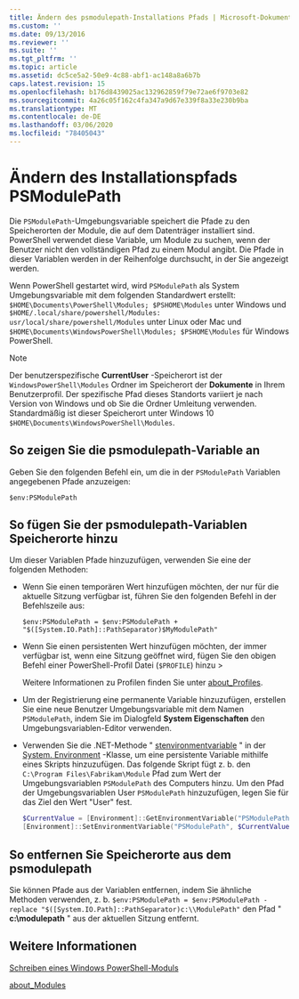 ```yaml
---
title: Ändern des psmodulepath-Installations Pfads | Microsoft-Dokumentation
ms.custom: ''
ms.date: 09/13/2016
ms.reviewer: ''
ms.suite: ''
ms.tgt_pltfrm: ''
ms.topic: article
ms.assetid: dc5ce5a2-50e9-4c88-abf1-ac148a8a6b7b
caps.latest.revision: 15
ms.openlocfilehash: b176d8439025ac132962859f79e72ae6f9703e82
ms.sourcegitcommit: 4a26c05f162c4fa347a9d67e339f8a33e230b9ba
ms.translationtype: MT
ms.contentlocale: de-DE
ms.lasthandoff: 03/06/2020
ms.locfileid: "78405043"
---
```

# <a name="modifying-the-psmodulepath-installation-path"></a>Ändern des Installationspfads PSModulePath

Die `PSModulePath`-Umgebungsvariable speichert die Pfade zu den Speicherorten der Module, die auf dem Datenträger installiert sind. PowerShell verwendet diese Variable, um Module zu suchen, wenn der Benutzer nicht den vollständigen Pfad zu einem Modul angibt. Die Pfade in dieser Variablen werden in der Reihenfolge durchsucht, in der Sie angezeigt werden.

Wenn PowerShell gestartet wird, wird `PSModulePath` als System Umgebungsvariable mit dem folgenden Standardwert erstellt: `$HOME\Documents\PowerShell\Modules; $PSHOME\Modules` unter Windows und `$HOME/.local/share/powershell/Modules: usr/local/share/powershell/Modules` unter Linux oder Mac und `$HOME\Documents\WindowsPowerShell\Modules; $PSHOME\Modules` für Windows PowerShell.

> [!NOTE]
> Der benutzerspezifische **CurrentUser** -Speicherort ist der `WindowsPowerShell\Modules` Ordner im Speicherort der **Dokumente** in Ihrem Benutzerprofil. Der spezifische Pfad dieses Standorts variiert je nach Version von Windows und ob Sie die Ordner Umleitung verwenden. Standardmäßig ist dieser Speicherort unter Windows 10 `$HOME\Documents\WindowsPowerShell\Modules`.

## <a name="to-view-the-psmodulepath-variable"></a>So zeigen Sie die psmodulepath-Variable an

Geben Sie den folgenden Befehl ein, um die in der `PSModulePath` Variablen angegebenen Pfade anzuzeigen:

`$env:PSModulePath`

## <a name="to-add-locations-to-the-psmodulepath-variable"></a>So fügen Sie der psmodulepath-Variablen Speicherorte hinzu

Um dieser Variablen Pfade hinzuzufügen, verwenden Sie eine der folgenden Methoden:

- Wenn Sie einen temporären Wert hinzufügen möchten, der nur für die aktuelle Sitzung verfügbar ist, führen Sie den folgenden Befehl in der Befehlszeile aus:

  `$env:PSModulePath = $env:PSModulePath + "$([System.IO.Path]::PathSeparator)$MyModulePath"`

- Wenn Sie einen persistenten Wert hinzufügen möchten, der immer verfügbar ist, wenn eine Sitzung geöffnet wird, fügen Sie den obigen Befehl einer PowerShell-Profil Datei (`$PROFILE`) hinzu >

  Weitere Informationen zu Profilen finden Sie unter [about_Profiles](/powershell/module/microsoft.powershell.core/about/about_profiles).

- Um der Registrierung eine permanente Variable hinzuzufügen, erstellen Sie eine neue Benutzer Umgebungsvariable mit dem Namen `PSModulePath`, indem Sie im Dialogfeld **System Eigenschaften** den Umgebungsvariablen-Editor verwenden.

- Verwenden Sie die .NET-Methode " [stenvironmentvariable](https://docs.microsoft.com/dotnet/api/system.environment.setenvironmentvariable) " in der [System. Environment](https://docs.microsoft.com/dotnet/api/system.environment) -Klasse, um eine persistente Variable mithilfe eines Skripts hinzuzufügen. Das folgende Skript fügt z. b. den `C:\Program Files\Fabrikam\Module` Pfad zum Wert der Umgebungsvariablen `PSModulePath` des Computers hinzu. Um den Pfad der Umgebungsvariablen User `PSModulePath` hinzuzufügen, legen Sie für das Ziel den Wert "User" fest.

  ```powershell
  $CurrentValue = [Environment]::GetEnvironmentVariable("PSModulePath", "Machine")
  [Environment]::SetEnvironmentVariable("PSModulePath", $CurrentValue + [System.IO.Path]::PathSeparator + "C:\Program Files\Fabrikam\Modules", "Machine")

  ```

## <a name="to-remove-locations-from-the-psmodulepath"></a>So entfernen Sie Speicherorte aus dem psmodulepath

Sie können Pfade aus der Variablen entfernen, indem Sie ähnliche Methoden verwenden, z. b. `$env:PSModulePath = $env:PSModulePath -replace "$([System.IO.Path]::PathSeparator)c:\\ModulePath"` den Pfad " **c:\modulepath** " aus der aktuellen Sitzung entfernt.

## <a name="see-also"></a>Weitere Informationen

[Schreiben eines Windows PowerShell-Moduls](./writing-a-windows-powershell-module.md)

[about_Modules](/powershell/module/microsoft.powershell.core/about/about_modules)
